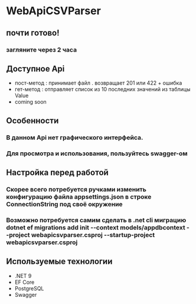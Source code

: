 # WebApiCSVParser
## почти готово!
### загляните через 2 часа 

## Доступное Api
- пост-метод : принимает файл . возвращает 201 или 422 + ошибка
- гет-метод : отправляет список из 10 последних значений из таблицы Value
- coming soon

## Особенности
### В данном Api нет графического интерфейса.
### Для просмотра и использования, пользуйтесь swagger-ом

## Настройка перед работой
### Скорее всего потребуется ручками изменить конфигурацию файла appsettings.json в строке ConnectionString под своё окружение
### Возможно потребуется самим сделать в .net cli миграцию dotnet ef migrations add init --context models/appdbcontext --project webapicsvparser.csproj --startup-project webapicsvparser.csproj

## Используемые технологии
- .NET 9
- EF Core
- PostgreSQL
- Swagger
